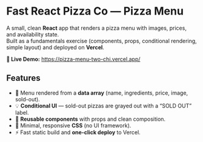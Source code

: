 # Fast React Pizza Co — Pizza Menu

A small, clean **React** app that renders a pizza menu with images, prices, and availability state.  
Built as a fundamentals exercise (components, props, conditional rendering, simple layout) and deployed on **Vercel**.

**🔗 Live Demo:** https://pizza-menu-two-chi.vercel.app/

## Features

- 🍕 Menu rendered from a **data array** (name, ingredients, price, image, sold-out).
- 💡 **Conditional UI** — sold-out pizzas are grayed out with a “SOLD OUT” label.
- 🧩 **Reusable components** with props and clean composition.
- 🎨 Minimal, responsive **CSS** (no UI framework).
- ⚡ Fast static build and **one-click deploy** to Vercel.
